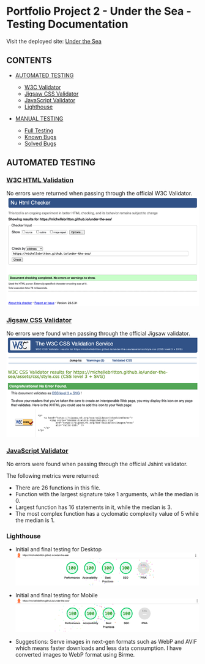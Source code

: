 # Portfolio Project 2 - Under the Sea - Testing Documentation

Visit the deployed site: [Under the Sea](https://michellebritton.github.io/under-the-sea/)

## CONTENTS

- [AUTOMATED TESTING](#automated-testing)
    - [W3C Validator](#w3c-validator)
    - [Jigsaw CSS Validator](#jigsaw-css-validator)
    - [JavaScript Validator](#javascript-validator)
    - [Lighthouse](#lighthouse)

- [MANUAL TESTING](#manual-testing)
    - [Full Testing](#full-testing)
    - [Known Bugs](#known-bugs)
    - [Solved Bugs](#solved-bugs)

## AUTOMATED TESTING

### [W3C HTML Validation](https://validator.w3.org/nu/?doc=https%3A%2F%2Fmichellebritton.github.io%2Funder-the-sea%2F)
No errors were returned when passing through the official W3C Validator.
![Screenshot of the HTML validation](documentation/screenshots/screenshot-html-valid.png)

### [Jigsaw CSS Validator](https://jigsaw.w3.org/css-validator/validator?uri=https%3A%2F%2Fmichellebritton.github.io%2Funder-the-sea%2Fassets%2Fcss%2Fstyle.css&profile=css3svg&usermedium=all&warning=1&vextwarning=&lang=en)
No errors were found when passing through the official Jigsaw validator.
![Screenshot of the CSS validation](documentation/screenshots/screenshot-css-valid.png)

### [JavaScript Validator](https://jshint.com/)
No errors were found when passing through the official Jshint validator.

The following metrics were returned: 
- There are 26 functions in this file.
- Function with the largest signature take 1 arguments, while the median is 0.
- Largest function has 16 statements in it, while the median is 3.
- The most complex function has a cyclomatic complexity value of 5 while the median is 1.

### Lighthouse

- Initial and final testing for Desktop
![Screenshot of the Lighthouse Desktop](documentation/screenshots/screenshot-lighthouse-d.png)

- Initial and final testing for Mobile
![Screenshot of the Lighthouse Mobile](documentation/screenshots/screenshot-lighthouse-m.png)

- Suggestions:
Serve images in next-gen formats such as WebP and AVIF which means faster downloads and less data consumption. I have converted images to WebP format using Birme.